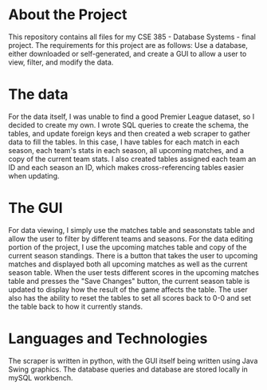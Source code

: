 # About the Project

This repository contains all files for my CSE 385 - Database Systems - final project. The requirements for this project are as follows: Use a database, either downloaded or
self-generated, and create a GUI to allow a user to view, filter, and modify the data.

# The data

For the data itself, I was unable to find a good Premier League dataset, so I decided to create my own. I wrote SQL queries to create the schema, the tables, and update foreign keys
and then created a web scraper to gather data to fill the tables. In this case, I have tables for each match in each season, each team's stats in each season, all upcoming matches,
and a copy of the current team stats. I also created tables assigned each team an ID and each season an ID, which makes cross-referencing tables easier when updating.

# The GUI

For data viewing, I simply use the matches table and seasonstats table and allow the user to filter by different teams and seasons. For the data editing portion of the project, I use
the upcoming matches table and copy of the current season standings. There is a button that takes the user to upcoming matches and displayed both all upcoming matches as well as the
current season table. When the user tests different scores in the upcoming matches table and presses the "Save Changes" button, the current season table is updated to display how the
result of the game affects the table. The user also has the ability to reset the tables to set all scores back to 0-0 and set the table back to how it currently stands.

# Languages and Technologies

The scraper is written in python, with the GUI itself being written using Java Swing graphics. The database queries and database are stored locally in mySQL workbench.
